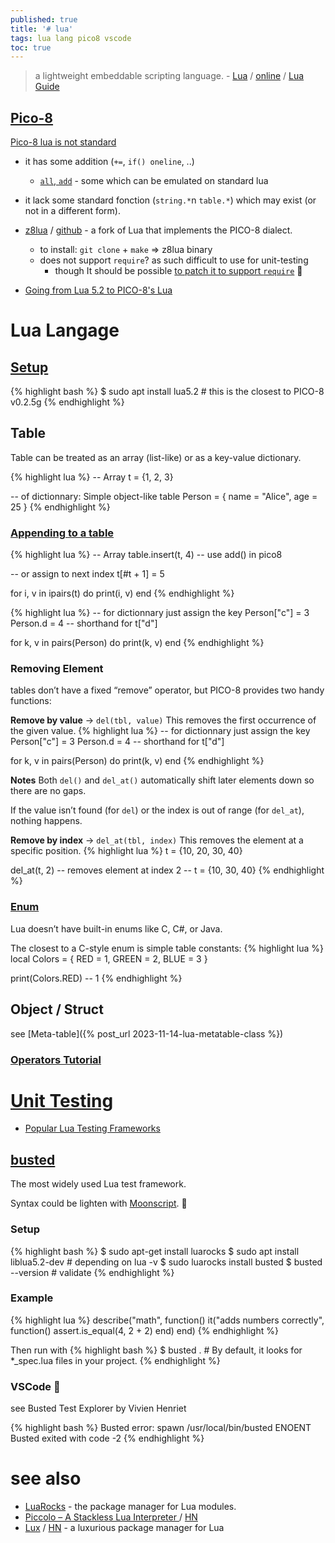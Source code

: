 ```yaml
---
published: true
title: '# lua'
tags: lua lang pico8 vscode
toc: true
---
```

>  a lightweight embeddable scripting language. - [Lua](https://www.lua.org/start.html) / [online](https://www.lua.org/cgi-bin/demo) / [Lua Guide](https://docs.otland.net/lua-guide/)

<link rel="shortcut icon" href="https://www.lua.org/favicon.ico" type="image/x-icon" />

## [Pico-8](https://www.lexaloffle.com/dl/docs/pico-8_manual.html)

[Pico-8 lua is not standard](https://pico-8.fandom.com/wiki/Lua)
- it has some addition (`+=`, `if() oneline`, ..)
	- [`all`, `add`](https://chatgpt.com/share/68c165a1-4d0c-800d-8a0e-3f8f284da05f) - some which can be emulated on standard lua
- it lack some standard fonction (`string.*`n `table.*`) which may exist (or not in a different form).

- [z8lua](https://www.lexaloffle.com/bbs/?tid=31577) / [github](https://github.com/samhocevar/z8lua?tab=readme-ov-file#z8lua) - a fork of Lua that implements the PICO-8 dialect.
	- to install: `git clone` + `make` => z8lua binary
    - does not support `require`? as such difficult to use for unit-testing
    	- though It should be possible [to patch it to support `require`](https://chatgpt.com/share/68c3de20-6308-800d-bd45-2cba3505b935) 🚧
- [Going from Lua 5.2 to PICO-8's Lua ](https://gist.github.com/josefnpat/bfe4aaa5bbb44f572cd0)

# Lua Langage
## [Setup](https://www.geeksforgeeks.org/how-to-install-and-setup-lua-in-linux/)
{% highlight bash %}
$ sudo apt install lua5.2   # this is the closest to PICO-8 v0.2.5g
{% endhighlight %}

## Table
Table can be treated as an array (list-like) or as a key-value dictionary.

{% highlight lua %}
-- Array
t = {1, 2, 3}

-- of dictionnary: Simple object-like table
Person = {
    name = "Alice",
    age = 25
}
{% endhighlight %}

### [Appending to a table](https://chatgpt.com/share/68baa63e-c6b4-800d-8bd3-4f3bd6084300)

{% highlight lua %}
-- Array
table.insert(t, 4)  -- use add() in pico8

-- or assign to next index
t[#t + 1] = 5

for i, v in ipairs(t) do
    print(i, v)
end
{% endhighlight %}

{% highlight lua %}
-- for dictionnary just assign the key
Person["c"] = 3
Person.d = 4  -- shorthand for t["d"]

for k, v in pairs(Person) do
    print(k, v)
end
{% endhighlight %}

### Removing Element
tables don’t have a fixed “remove” operator, but PICO-8 provides two handy functions:

**Remove by value** → `del(tbl, value)`
This removes the first occurrence of the given value.
{% highlight lua %}
-- for dictionnary just assign the key
Person["c"] = 3
Person.d = 4  -- shorthand for t["d"]

for k, v in pairs(Person) do
    print(k, v)
end
{% endhighlight %}

**Notes**
Both `del()` and `del_at()` automatically shift later elements down so there are no gaps.

If the value isn’t found (for `del`) or the index is out of range (for `del_at`), nothing happens.

**Remove by index** → `del_at(tbl, index)`
This removes the element at a specific position.
{% highlight lua %}
t = {10, 20, 30, 40}

del_at(t, 2)  -- removes element at index 2
-- t = {10, 30, 40}
{% endhighlight %}

### [Enum](https://chatgpt.com/share/68c50ee4-9590-800d-96f9-82dd78759d56)

Lua doesn’t have built-in enums like C, C#, or Java.

The closest to a C-style enum is simple table constants:
{% highlight lua %}
local Colors = {
    RED = 1,
    GREEN = 2,
    BLUE = 3
}

print(Colors.RED)   -- 1
{% endhighlight %}

## Object / Struct
see [Meta-table]({% post_url 2023-11-14-lua-metatable-class %})


### [Operators Tutorial](https://lua-users.org/wiki/OperatorsTutorial)

# [Unit Testing](https://github.com/LewisJEllis/awesome-lua#testing)

- [Popular Lua Testing Frameworks](https://chatgpt.com/share/68c11a52-4fd0-800d-8873-69cbf1f9a1c2)

## [busted](https://lunarmodules.github.io/busted/#overview)

The most widely used Lua test framework.

Syntax could be lighten with [Moonscript](https://lunarmodules.github.io/busted/#moonscript). 🚧

### Setup
{% highlight bash %}
$ sudo apt-get install luarocks
$ sudo apt install liblua5.2-dev  # depending on lua -v
$ sudo luarocks install busted
$ busted --version # validate
{% endhighlight %}

### Example

{% highlight lua %}
describe("math", function()
  it("adds numbers correctly", function()
    assert.is_equal(4, 2 + 2)
  end)
end)
{% endhighlight %}

Then run with
{% highlight bash %}
$ busted . # By default, it looks for *_spec.lua files in your project.
{% endhighlight %}

### VSCode 🚧
see Busted Test Explorer by Vivien Henriet

{% highlight bash %}
Busted error: spawn /usr/local/bin/busted ENOENT
Busted exited with code -2
{% endhighlight %}


# see also
- [LuaRocks](https://luarocks.org/) - the package manager for Lua modules.
- [Piccolo – A Stackless Lua Interpreter ](https://kyju.org/blog/piccolo-a-stackless-lua-interpreter/) / [HN](https://news.ycombinator.com/item?id=40239029)
- [Lux](https://mrcjkb.dev/posts/2025-04-07-lux-announcement.html) / [HN](https://news.ycombinator.com/item?id=43614285) - a luxurious package manager for Lua
